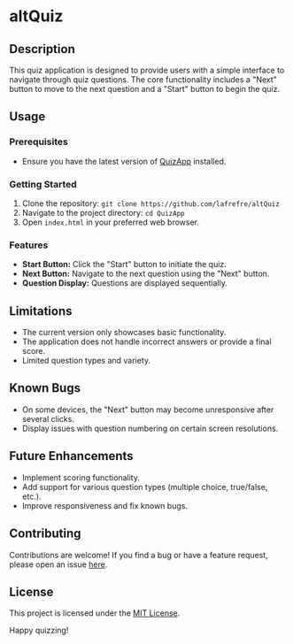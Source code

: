 # altQuiz

## Description
This quiz application is designed to provide users with a simple interface to navigate through quiz questions. The core functionality includes a "Next" button to move to the next question and a "Start" button to begin the quiz.

## Usage

### Prerequisites
- Ensure you have the latest version of [QuizApp](https://github.com/lafrefre/altQuiz) installed.

### Getting Started
1. Clone the repository: `git clone https://github.com/lafrefre/altQuiz`
2. Navigate to the project directory: `cd QuizApp`
3. Open `index.html` in your preferred web browser.

### Features
- **Start Button:** Click the "Start" button to initiate the quiz.
- **Next Button:** Navigate to the next question using the "Next" button.
- **Question Display:** Questions are displayed sequentially.

## Limitations
- The current version only showcases basic functionality.
- The application does not handle incorrect answers or provide a final score.
- Limited question types and variety.

## Known Bugs
- On some devices, the "Next" button may become unresponsive after several clicks.
- Display issues with question numbering on certain screen resolutions.

## Future Enhancements
- Implement scoring functionality.
- Add support for various question types (multiple choice, true/false, etc.).
- Improve responsiveness and fix known bugs.

## Contributing
Contributions are welcome! If you find a bug or have a feature request, please open an issue [here](https://github.com/lafrefre/altQuiz).

## License
This project is licensed under the [MIT License](LICENSE).


Happy quizzing!